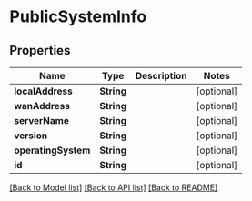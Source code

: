 # PublicSystemInfo

## Properties
Name | Type | Description | Notes
------------ | ------------- | ------------- | -------------
**localAddress** | **String** |  | [optional] 
**wanAddress** | **String** |  | [optional] 
**serverName** | **String** |  | [optional] 
**version** | **String** |  | [optional] 
**operatingSystem** | **String** |  | [optional] 
**id** | **String** |  | [optional] 

[[Back to Model list]](../README.md#documentation-for-models) [[Back to API list]](../README.md#documentation-for-api-endpoints) [[Back to README]](../README.md)


